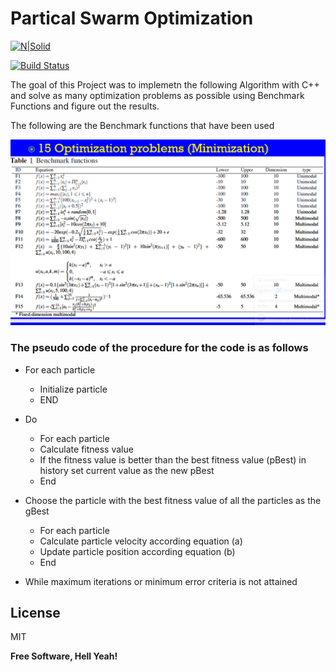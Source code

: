 # Partical Swarm Optimization

[![N|Solid](https://cldup.com/dTxpPi9lDf.thumb.png)](https://nodesource.com/products/nsolid)

[![Build Status](https://travis-ci.org/joemccann/dillinger.svg?branch=master)](https://travis-ci.org/joemccann/dillinger)

The goal of this Project was to implemetn the following Algorithm with C++ and solve as many optimization problems as possible using Benchmark Functions and figure out the 
results.

The following are the Benchmark functions that have been used 

![alt text](https://raw.githubusercontent.com/Nabreezy/swarm1/master/Benchmark%20Functions.PNG)


### The pseudo code of the procedure for the code is as follows
- For each particle
  - Initialize particle
  - END
- Do
  - For each particle
  - Calculate fitness value
  - If the fitness value is better than the best fitness value (pBest) in history
            set current value as the new pBest
  - End

- Choose the particle with the best fitness value of all the particles as the gBest
  - For each particle
  - Calculate particle velocity according equation (a)
  - Update particle position according equation (b)
  - End
- While maximum iterations or minimum error criteria is not attained


License
----

MIT


**Free Software, Hell Yeah!**

